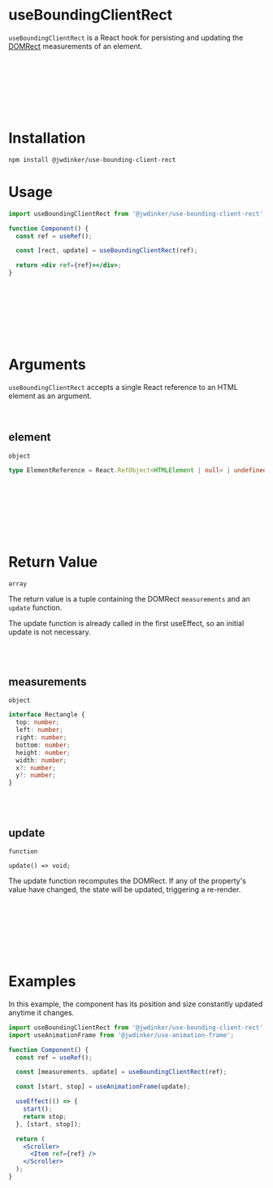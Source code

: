 # useBoundingClientRect

`useBoundingClientRect` is a React hook for persisting and updating the [DOMRect](https://developer.mozilla.org/en-US/docs/Web/API/DOMRect) measurements of an element.

<br><br><br><br><br><br>

# Installation

```
npm install @jwdinker/use-bounding-client-rect
```

# Usage

```jsx
import useBoundingClientRect from '@jwdinker/use-bounding-client-rect';

function Component() {
  const ref = useRef();

  const [rect, update] = useBoundingClientRect(ref);

  return <div ref={ref}></div>;
}
```

<br><br><br><br><br><br>

# Arguments

`useBoundingClientRect` accepts a single React reference to an HTML element as an argument.

<br>

## element

`object`

```ts
type ElementReference = React.RefObject<HTMLElement | null> | undefined | null;
```

<br><br><br><br><br><br>

# Return Value

`array`

The return value is a tuple containing the DOMRect `measurements` and an `update` function.

The update function is already called in the first useEffect, so an initial update is not necessary.

<br><br>

## measurements

`object`

```ts
interface Rectangle {
  top: number;
  left: number;
  right: number;
  bottom: number;
  height: number;
  width: number;
  x?: number;
  y?: number;
}
```

<br><br>

## update

`function`

```tsx
update() => void;
```

The update function recomputes the DOMRect. If any of the property's value have changed, the state will be updated, triggering a re-render.

<br><br><br><br><br><br>

# Examples

In this example, the <Item/> component has its position and size constantly updated anytime it changes.

```jsx
import useBoundingClientRect from '@jwdinker/use-bounding-client-rect';
import useAnimationFrame from '@jwdinker/use-animation-frame';

function Component() {
  const ref = useRef();

  const [measurements, update] = useBoundingClientRect(ref);

  const [start, stop] = useAnimationFrame(update);

  useEffect(() => {
    start();
    return stop;
  }, [start, stop]);

  return (
    <Scroller>
      <Item ref={ref} />
    </Scroller>
  );
}
```
